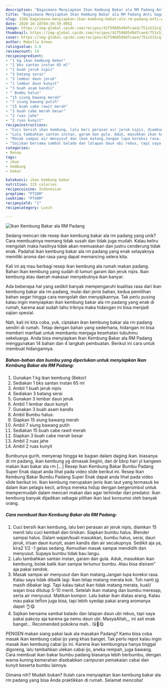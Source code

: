 ```yaml
---
description: "Bagaimana Menyiapkan Ikan Kembung Bakar ala RM Padang Anti Gagal"
title: "Bagaimana Menyiapkan Ikan Kembung Bakar ala RM Padang Anti Gagal"
slug: 3266-bagaimana-menyiapkan-ikan-kembung-bakar-ala-rm-padang-anti-gagal
date: 2020-10-18T04:50:59.095Z
image: https://img-global.cpcdn.com/recipes/42f59605d9dfcae4/751x532cq70/ikan-kembung-bakar-ala-rm-padang-foto-resep-utama.jpg
thumbnail: https://img-global.cpcdn.com/recipes/42f59605d9dfcae4/751x532cq70/ikan-kembung-bakar-ala-rm-padang-foto-resep-utama.jpg
cover: https://img-global.cpcdn.com/recipes/42f59605d9dfcae4/751x532cq70/ikan-kembung-bakar-ala-rm-padang-foto-resep-utama.jpg
author: Mabelle Green
ratingvalue: 3.6
reviewcount: 14
recipeingredient:
- "1 kg ikan kembung 8ekor"
- "1 bks santan instan 65 ml"
- "1 buah jeruk nipis"
- "3 batang serai"
- "3 lembar daun jeruk"
- "1 lembar daun kunyit"
- "3 buah asam kandis"
- " Bumbu halus"
- "15 siung bawang merah"
- "7 siung bawang putih"
- "15 buah cabe rawit merah"
- "3 buah cabe merah besar"
- "2 ruas jahe"
- "2 ruas kunyit"
recipeinstructions:
- "Cuci bersih ikan kembung, lalu beri perasan air jeruk nipis, diamkan 15 menit lalu cuci kembali dan tiriskan. Siapkan bumbu halus. Blender sampai halus. Dalam wajan/kuali masukkan, bumbu halus, serai, daun jeruk, irisan daun kunyit, asam kandis dan air secukupnya. Sedikit aja ya, kira2 1/2 -1 gelas sedang. Kemudian masak sampai mendidih dan menyusut. Supaya bumbu tidak bau langu."
- "Lalu tambahkan santan instan, garam dan gula. Aduk, masukkan ikan kembung, bolak balik ikan sampai terlumur bumbu. Atau bisa disiram&#34; aja pakai sendok."
- "Masak sampai air menyusut dan ikan matang.Jangan lupa koreksi rasa. Kalau saya tidak dibalik lagi. Ikan tetap matang merata kok. Toh nanti jg masih dibakar lagi. Tapi kalau takut ikan tidak matang merata, kuali/ wajan bisa ditutup 5-10 menit. Setelah ikan matang dan bumbu meresap, serta air menyusut. Matikan kompor. Lalu bakar ikan diatas arang. Kalau mau pakai teflon juga bisa, tapi lebih syedap pakai arang aromanya dapet 👌😋"
- "Sajikan bersama sambal balado dan lalapan daun ubi rebus, tapi saya pakai pakcoy aja karena ga nemu daun ubi. MasyaAllah,,, ini asli enak banget... Recomended pokokna mah.. 😘🤩😋"
categories:
- Resep
tags:
- ikan
- kembung
- bakar

katakunci: ikan kembung bakar 
nutrition: 225 calories
recipecuisine: Indonesian
preptime: "PT20M"
cooktime: "PT49M"
recipeyield: "1"
recipecategory: Lunch

---
```



![Ikan Kembung Bakar ala RM Padang](https://img-global.cpcdn.com/recipes/42f59605d9dfcae4/751x532cq70/ikan-kembung-bakar-ala-rm-padang-foto-resep-utama.jpg)

Sedang mencari ide resep ikan kembung bakar ala rm padang yang unik? Cara membuatnya memang tidak susah dan tidak juga mudah. Kalau keliru mengolah maka hasilnya tidak akan memuaskan dan justru cenderung tidak enak. Padahal ikan kembung bakar ala rm padang yang enak selayaknya memiliki aroma dan rasa yang dapat memancing selera kita.

Kali ini aq mau berbagi resep ikan kembung ala rumah makan padang. Bahan Ikan kembung yang sudah di lumuri garam dan jeruk nipis. Ikan kembung atau daerah makasar menyebutnya ikan banyar.

Ada beberapa hal yang sedikit banyak mempengaruhi kualitas rasa dari ikan kembung bakar ala rm padang, mulai dari jenis bahan, kedua pemilihan bahan segar hingga cara mengolah dan menyajikannya. Tak perlu pusing kalau ingin menyiapkan ikan kembung bakar ala rm padang yang enak di rumah, karena asal sudah tahu triknya maka hidangan ini bisa menjadi sajian spesial.


Nah, kali ini kita coba, yuk, ciptakan ikan kembung bakar ala rm padang sendiri di rumah. Tetap dengan bahan yang sederhana, hidangan ini bisa memberi manfaat untuk membantu menjaga kesehatan tubuhmu sekeluarga. Anda bisa menyiapkan Ikan Kembung Bakar ala RM Padang menggunakan 14 bahan dan 4 langkah pembuatan. Berikut ini cara untuk membuat hidangannya.

<!--inarticleads1-->

##### Bahan-bahan dan bumbu yang diperlukan untuk menyiapkan Ikan Kembung Bakar ala RM Padang:

1. Gunakan 1 kg ikan kembung (8ekor)
1. Sediakan 1 bks santan instan 65 ml
1. Ambil 1 buah jeruk nipis
1. Sediakan 3 batang serai
1. Gunakan 3 lembar daun jeruk
1. Ambil 1 lembar daun kunyit
1. Gunakan 3 buah asam kandis
1. Ambil  Bumbu halus:
1. Siapkan 15 siung bawang merah
1. Ambil 7 siung bawang putih
1. Sediakan 15 buah cabe rawit merah
1. Siapkan 3 buah cabe merah besar
1. Ambil 2 ruas jahe
1. Ambil 2 ruas kunyit


Bumbunya gurih, menyerap hingga ke bagian dalam daging ikan. biasanya di rm padang, ikan kembung yg dimasak begini, dan dr bbrp hari yl kangeen makan ikan bakar ala rm […] Resep Ikan Kembung Bakar Bumbu Padang Super Enak dapat anda lihat pada video slide berikut ini. Resep Ikan Kembung Bakar Bumbu Padang Super Enak dapat anda lihat pada video slide berikut ini. Ikan kembung merupakan jenis ikan laut yang termasuk ke dalam ikan pelagis kecil, artinya mereka hidup dengan bergerombol untuk mempermudah dalam mencari makan dan agar terhindar dari predator. Ikan kembung banyak dijadikan sebagai pilihan ikan laut konsumsi oleh banyak orang. 

<!--inarticleads2-->

##### Cara membuat Ikan Kembung Bakar ala RM Padang:

1. Cuci bersih ikan kembung, lalu beri perasan air jeruk nipis, diamkan 15 menit lalu cuci kembali dan tiriskan. Siapkan bumbu halus. Blender sampai halus. Dalam wajan/kuali masukkan, bumbu halus, serai, daun jeruk, irisan daun kunyit, asam kandis dan air secukupnya. Sedikit aja ya, kira2 1/2 -1 gelas sedang. Kemudian masak sampai mendidih dan menyusut. Supaya bumbu tidak bau langu.
1. Lalu tambahkan santan instan, garam dan gula. Aduk, masukkan ikan kembung, bolak balik ikan sampai terlumur bumbu. Atau bisa disiram&#34; aja pakai sendok.
1. Masak sampai air menyusut dan ikan matang.Jangan lupa koreksi rasa. Kalau saya tidak dibalik lagi. Ikan tetap matang merata kok. Toh nanti jg masih dibakar lagi. Tapi kalau takut ikan tidak matang merata, kuali/ wajan bisa ditutup 5-10 menit. Setelah ikan matang dan bumbu meresap, serta air menyusut. Matikan kompor. Lalu bakar ikan diatas arang. Kalau mau pakai teflon juga bisa, tapi lebih syedap pakai arang aromanya dapet 👌😋
1. Sajikan bersama sambal balado dan lalapan daun ubi rebus, tapi saya pakai pakcoy aja karena ga nemu daun ubi. MasyaAllah,,, ini asli enak banget... Recomended pokokna mah.. 😘🤩😋


PENGEN makan siang pakai lauk ala masakan Padang? Kamu bisa coba masak ikan kembung cabai ijo yang khas banget. Tak perlu repot kalau ingin masak ikan kembung cabai ijo ini. Karena ikan kembungnya hanya tinggal digoreng, lalu tambahkan ulekan cabai ijo, aneka rempah, juga bawang. Cara membuat ikan bakar bumbu padang biasanya lebih berbumbu, dengan warna kuning kemerahan disebabkan campuran pemakaian cabai dan kunyit beserta bumbu lainnya. 

Gimana nih? Mudah bukan? Itulah cara menyiapkan ikan kembung bakar ala rm padang yang bisa Anda praktikkan di rumah. Selamat mencoba!
